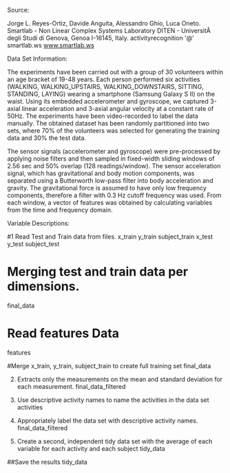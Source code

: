 Source:

Jorge L. Reyes-Ortiz, Davide Anguita, Alessandro Ghio, Luca Oneto. 
Smartlab - Non Linear Complex Systems Laboratory 
DITEN - UniversitÃ  degli Studi di Genova, Genoa I-16145, Italy. 
activityrecognition '@' smartlab.ws 
www.smartlab.ws 


Data Set Information:

The experiments have been carried out with a group of 30 volunteers within an age bracket of 19-48 years. Each person performed six activities (WALKING, WALKING_UPSTAIRS, WALKING_DOWNSTAIRS, SITTING, STANDING, LAYING) wearing a smartphone (Samsung Galaxy S II) on the waist. Using its embedded accelerometer and gyroscope, we captured 3-axial linear acceleration and 3-axial angular velocity at a constant rate of 50Hz. The experiments have been video-recorded to label the data manually. The obtained dataset has been randomly partitioned into two sets, where 70% of the volunteers was selected for generating the training data and 30% the test data. 

The sensor signals (accelerometer and gyroscope) were pre-processed by applying noise filters and then sampled in fixed-width sliding windows of 2.56 sec and 50% overlap (128 readings/window). The sensor acceleration signal, which has gravitational and body motion components, was separated using a Butterworth low-pass filter into body acceleration and gravity. The gravitational force is assumed to have only low frequency components, therefore a filter with 0.3 Hz cutoff frequency was used. From each window, a vector of features was obtained by calculating variables from the time and frequency domain. 


Variable Descriptions: 

#1 Read Test and Train data from files.
x_train
y_train
subject_train
x_test
y_test
subject_test


# Merging test and train data per dimensions. 
final_data

# Read features Data
features

#Merge x_train, y_train, subject_train to create full training set
final_data

2. Extracts only the measurements on the mean and standard deviation for each measurement.
final_data_filtered 

3. Use descriptive activity names to name the activities in the data set 
activities

4. Appropriately label the data set with descriptive activity names.
final_data_filtered

5. Create a second, independent tidy data set with the average of each variable for each activity and each subject
tidy_data

##Save the results
tidy_data
